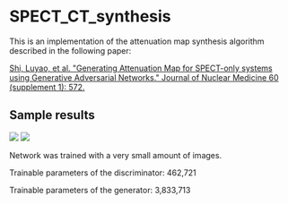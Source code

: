 # SPECT_CT_synthesis

This is an implementation of the attenuation map synthesis algorithm described in the following paper:

<a href="http://jnm.snmjournals.org/content/60/supplement_1/572.short">Shi, Luyao, et al. "Generating Attenuation Map for SPECT-only systems using Generative Adversarial Networks." Journal of Nuclear Medicine 60 (supplement 1): 572.</a>

## Sample results
![](https://github.com/junyuchen245/SPECT_CT_synthesis/blob/master/outputs/imagessyn.600.0.png)
![](https://github.com/junyuchen245/SPECT_CT_synthesis/blob/master/outputs/imagessyn.600.1.png)

Network was trained with a very small amount of images.

Trainable parameters of the discriminator: 462,721

Trainable parameters of the generator: 3,833,713


